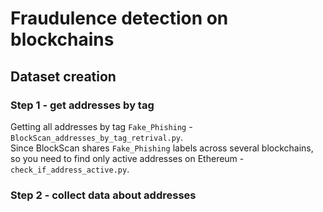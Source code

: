 # Fraudulence detection on blockchains 

## Dataset creation
### Step 1 - get addresses by tag
Getting all addresses by tag `Fake_Phishing` - `BlockScan_addresses_by_tag_retrival.py`.  
Since BlockScan shares `Fake_Phishing` labels across several blockchains, so you need to find only active addresses on Ethereum - `check_if_address_active.py`.

### Step 2 - collect data about addresses
